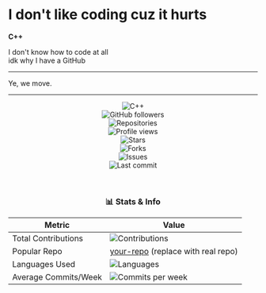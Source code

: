 # I don't like coding cuz it hurts

**C++**

I don't know how to code at all  
idk why I have a GitHub

---

Ye, we move.

---

<div align="center">

![C++](https://img.shields.io/badge/-C++-00599C?style=for-the-badge&logo=c%2B%2B&logoColor=white)  
![GitHub followers](https://img.shields.io/github/followers/Robot4life?style=for-the-badge&logo=github&logoColor=white)  
![Repositories](https://img.shields.io/github/repos/Robot4life?style=for-the-badge&logo=github&logoColor=white)  
![Profile views](https://komarev.com/ghpvc/?username=Robot4life&style=for-the-badge)  
![Stars](https://img.shields.io/github/stars/Robot4life?style=for-the-badge&logo=github&logoColor=white)  
![Forks](https://img.shields.io/github/forks/Robot4life?style=for-the-badge&logo=github&logoColor=white)  
![Issues](https://img.shields.io/github/issues/Robot4life?style=for-the-badge&logo=github&logoColor=white)  
![Last commit](https://img.shields.io/github/last-commit/Robot4life/your-repo?style=for-the-badge&logo=github&logoColor=white)  

<br>

### 📊 Stats & Info

| Metric               | Value                       |
|----------------------|-----------------------------|
| Total Contributions  | ![Contributions](https://img.shields.io/github/commit-activity/y/Robot4life?style=flat-square) |
| Popular Repo         | [your-repo](https://github.com/Robot4life/your-repo) (replace with real repo) |
| Languages Used       | ![Languages](https://img.shields.io/github/languages/top/Robot4life/your-repo?style=flat-square) |
| Average Commits/Week | ![Commits per week](https://img.shields.io/github/commit-activity/m/Robot4life?style=flat-square) |

</div>
